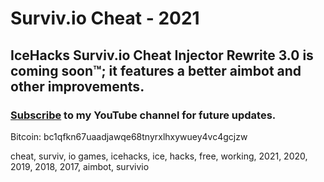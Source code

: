 # Surviv.io Cheat - 2021
## IceHacks Surviv.io Cheat Injector Rewrite 3.0 is coming soon™; it features a better aimbot and other improvements.

### [Subscribe](https://www.youtube.com/c/IceHacks?sub_confirmation=1) to my YouTube channel for future updates.
Bitcoin: bc1qfkn67uaadjawqe68tnyrxlhxywuey4vc4gcjzw

cheat, surviv, io games, icehacks, ice, hacks, free, working, 2021, 2020, 2019, 2018, 2017, aimbot, survivio
